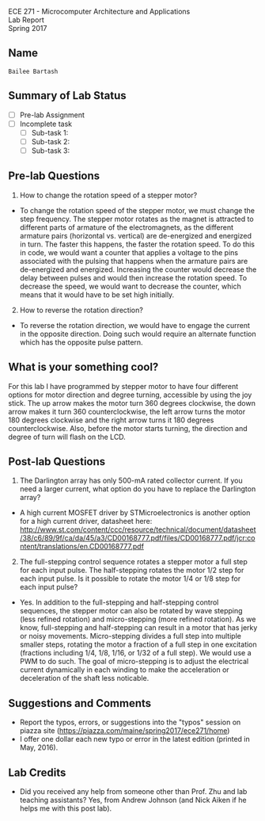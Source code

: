 ECE 271 - Microcomputer Architecture and Applications  
Lab Report  
Spring 2017     


Name
-----------
```
Bailee Bartash
```

Summary of Lab Status
-------
- [ ] Pre-lab Assignment  
- [ ] Incomplete task  
    - [ ] Sub-task 1:   
    - [ ] Sub-task 2:   
    - [ ] Sub-task 3:  

Pre-lab Questions
------- 
1. How to change the rotation speed of a stepper motor?
- To change the rotation speed of the stepper motor, we must change the step frequency. The stepper motor rotates as the magnet is attracted
to different parts of armature of the electromagnets, as the different armature pairs (horizontal vs. vertical) are de-energized and energized
in turn. The faster this happens, the faster the rotation speed. To do this in code, we would want a counter that applies a voltage to the 
pins associated with the pulsing that happens when the armature pairs are de-energized and energized. Increasing the counter would decrease 
the delay between pulses and would then increase the rotation speed. To decrease the speed, we would want to decrease the counter, which 
means that it would have to be set high initially.

2. How to reverse the rotation direction?
- To reverse the rotation direction, we would have to engage the current in the opposite direction. Doing such would require an alternate function
which has the opposite pulse pattern. 

What is your something cool?
-------
For this lab I have programmed by stepper motor to have four different options for motor direction and degree turning, accessible by using the 
joy stick. The up arrow makes the motor turn 360 degrees clockwise, the down arrow makes it turn 360 counterclockwise, the left arrow turns the
motor 180 degrees clockwise and the right arrow turns it 180 degrees counterclockwise. Also, before the motor starts turning, the direction and
degree of turn will flash on the LCD. 


Post-lab Questions
-------
1. The Darlington array has only 500-mA rated collector current. If you need a larger current, what option do you have to replace the Darlington array? 
- A high current MOSFET driver by STMicroelectronics is another option for a high current driver, datasheet here:
http://www.st.com/content/ccc/resource/technical/document/datasheet/38/c6/89/9f/ca/da/45/a3/CD00168777.pdf/files/CD00168777.pdf/jcr:content/translations/en.CD00168777.pdf

2. The full-stepping control sequence rotates a stepper motor a full step for each input pulse. The half-stepping rotates the motor 1/2 step for each
input pulse. Is it possible to rotate the motor 1/4 or 1/8 step for each input pulse?
- Yes. In addition to the full-stepping and half-stepping control sequences, the stepper motor can also be rotated by wave stepping (less refined 
rotation) and micro-stepping (more refined rotation). As we know, full-stepping and half-stepping can result in a motor that has jerky or noisy
movements. Micro-stepping divides a full step into multiple smaller steps, rotating the motor a fraction of a full step in one excitation (fractions
including 1/4, 1/8, 1/16, or 1/32 of a full step). We would use a PWM to do such. The goal of micro-stepping is to adjust the electrical current dynamically
in each winding to make the acceleration or deceleration of the shaft less noticable.

Suggestions and Comments
-------
* Report the typos, errors, or suggestions into the "typos" session on piazza site (https://piazza.com/maine/spring2017/ece271/home)
* I offer one dollar each new typo or error in the latest edition (printed in May, 2016).

Lab Credits
-------
* Did you received any help from someone other than Prof. Zhu and lab teaching assistants?
Yes, from Andrew Johnson (and Nick Aiken if he helps me with this post lab).

